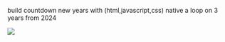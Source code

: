 build countdown new years with (html,javascript,css) native a loop on 3 years from 2024 

<img src="https://i.ibb.co.com/VtZ3fk1/Cuplikan-layar-dari-2024-05-31-19-21-22.png" />
